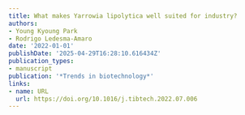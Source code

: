 ```yaml
---
title: What makes Yarrowia lipolytica well suited for industry?
authors:
- Young Kyoung Park
- Rodrigo Ledesma‐Amaro
date: '2022-01-01'
publishDate: '2025-04-29T16:28:10.616434Z'
publication_types:
- manuscript
publication: '*Trends in biotechnology*'
links:
- name: URL
  url: https://doi.org/10.1016/j.tibtech.2022.07.006
---
```

